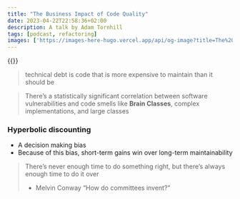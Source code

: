 ```yaml
---
title: "The Business Impact of Code Quality"
date: 2023-04-22T22:58:36+02:00
description: A talk by Adam Tornhill
tags: [podcast, refactoring]
images: ['https://images-here-hugo.vercel.app/api/og-image?title=The%20Business%20Impact%20of%20Code%20Quality']
---
```



{{<youtube aRR0EDazxIk>}}

> technical debt is code that is more expensive to maintain than it should be

> There’s a statistically significant correlation between software vulnerabilities and code smells like **Brain Classes**, complex implementations, and large classes

### Hyperbolic discounting
- A decision making bias
- Because of this bias, short-term gains win over long-term maintainability 

> There’s never enough time to do something right, but there’s always enough time to do it over
> - Melvin Conway “How do committees invent?”